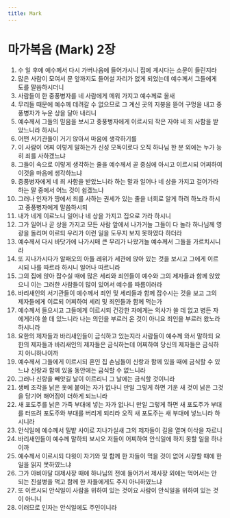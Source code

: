 ```yaml
---
title: Mark
---
```


# 마가복음 (Mark) 2장
1. 수 일 후에 예수께서 다시 가버나움에 들어가시니 집에 계시다는 소문이 들린지라
1. 많은 사람이 모여서 문 앞까지도 들어설 자리가 없게 되었는데 예수께서 그들에게 도를 말씀하시더니
1. 사람들이 한 중풍병자를 네 사람에게 메워 가지고 예수께로 올새
1. 무리들 때문에 예수께 데려갈 수 없으므로 그 계신 곳의 지붕을 뜯어 구멍을 내고 중풍병자가 누운 상을 달아 내리니
1. 예수께서 그들의 믿음을 보시고 중풍병자에게 이르시되 작은 자야 네 죄 사함을 받았느니라 하시니
1. 어떤 서기관들이 거기 앉아서 마음에 생각하기를
1. 이 사람이 어찌 이렇게 말하는가 신성 모독이로다 오직 하나님 한 분 외에는 누가 능히 죄를 사하겠느냐
1. 그들이 속으로 이렇게 생각하는 줄을 예수께서 곧 중심에 아시고 이르시되 어찌하여 이것을 마음에 생각하느냐
1. 중풍병자에게 네 죄 사함을 받았느니라 하는 말과 일어나 네 상을 가지고 걸어가라 하는 말 중에서 어느 것이 쉽겠느냐
1. 그러나 인자가 땅에서 죄를 사하는 권세가 있는 줄을 너희로 알게 하려 하노라 하시고 중풍병자에게 말씀하시되
1. 내가 네게 이르노니 일어나 네 상을 가지고 집으로 가라 하시니
1. 그가 일어나 곧 상을 가지고 모든 사람 앞에서 나가거늘 그들이 다 놀라 하나님께 영광을 돌리며 이르되 우리가 이런 일을 도무지 보지 못하였다 하더라
1. 예수께서 다시 바닷가에 나가시매 큰 무리가 나왔거늘 예수께서 그들을 가르치시니라
1. 또 지나가시다가 알패오의 아들 레위가 세관에 앉아 있는 것을 보시고 그에게 이르시되 나를 따르라 하시니 일어나 따르니라
1. 그의 집에 앉아 잡수실 때에 많은 세리와 죄인들이 예수와 그의 제자들과 함께 앉았으니 이는 그러한 사람들이 많이 있어서 예수를 따름이러라
1. 바리새인의 서기관들이 예수께서 죄인 및 세리들과 함께 잡수시는 것을 보고 그의 제자들에게 이르되 어찌하여 세리 및 죄인들과 함께 먹는가
1. 예수께서 들으시고 그들에게 이르시되 건강한 자에게는 의사가 쓸 데 없고 병든 자에게라야 쓸 데 있느니라 나는 의인을 부르러 온 것이 아니요 죄인을 부르러 왔노라 하시니라
1. 요한의 제자들과 바리새인들이 금식하고 있는지라 사람들이 예수께 와서 말하되 요한의 제자들과 바리새인의 제자들은 금식하는데 어찌하여 당신의 제자들은 금식하지 아니하나이까
1. 예수께서 그들에게 이르시되 혼인 집 손님들이 신랑과 함께 있을 때에 금식할 수 있느냐 신랑과 함께 있을 동안에는 금식할 수 없느니라
1. 그러나 신랑을 빼앗길 날이 이르리니 그 날에는 금식할 것이니라
1. 생베 조각을 낡은 옷에 붙이는 자가 없나니 만일 그렇게 하면 기운 새 것이 낡은 그것을 당기어 해어짐이 더하게 되느니라
1. 새 포도주를 낡은 가죽 부대에 넣는 자가 없나니 만일 그렇게 하면 새 포도주가 부대를 터뜨려 포도주와 부대를 버리게 되리라 오직 새 포도주는 새 부대에 넣느니라 하시니라
1. 안식일에 예수께서 밀밭 사이로 지나가실새 그의 제자들이 길을 열며 이삭을 자르니
1. 바리새인들이 예수께 말하되 보시오 저들이 어찌하여 안식일에 하지 못할 일을 하나이까
1. 예수께서 이르시되 다윗이 자기와 및 함께 한 자들이 먹을 것이 없어 시장할 때에 한 일을 읽지 못하였느냐
1. 그가 아비아달 대제사장 때에 하나님의 전에 들어가서 제사장 외에는 먹어서는 안 되는 진설병을 먹고 함께 한 자들에게도 주지 아니하였느냐
1. 또 이르시되 안식일이 사람을 위하여 있는 것이요 사람이 안식일을 위하여 있는 것이 아니니
1. 이러므로 인자는 안식일에도 주인이니라